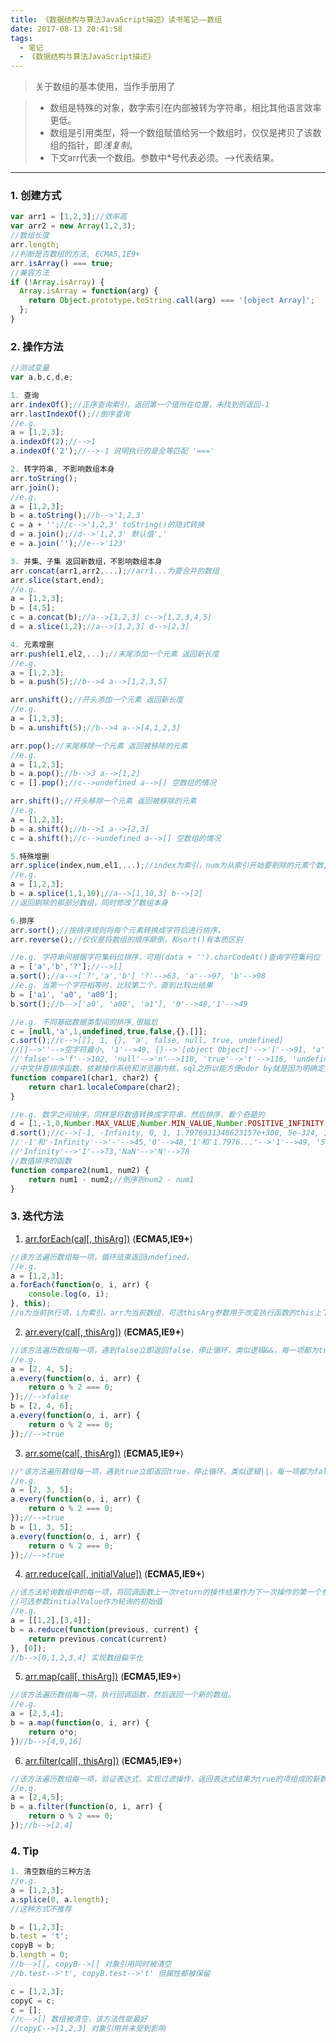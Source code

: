 ```yaml
---
title: 《数据结构与算法JavaScript描述》读书笔记——数组
date: 2017-08-13 20:41:58
tags: 
  - 笔记
  - 《数据结构与算法JavaScript描述》
---
```


> 关于数组的基本使用，当作手册用了

<!-- more -->

> - 数组是特殊的对象，数字索引在内部被转为字符串，相比其他语言效率更低。
> - 数组是引用类型，将一个数组赋值给另一个数组时，仅仅是拷贝了该数组的指针，即*浅复制*。
> - 下文arr代表一个数组。参数中*号代表必须。-->代表结果。

---

### 1. 创建方式
```js
var arr1 = [1,2,3];//效率高
var arr2 = new Array(1,2,3);
//数组长度
arr.length;
//判断是否数组的方法, ECMA5,IE9+
arr.isArray() === true;
//兼容方法
if (!Array.isArray) {
  Array.isArray = function(arg) {
    return Object.prototype.toString.call(arg) === '[object Array]';
  };
}
```
### 2. 操作方法
```js
//测试变量
var a,b,c,d,e;

1. 查询
arr.indexOf();//正序查询索引，返回第一个值所在位置，未找到则返回-1
arr.lastIndexOf();//倒序查询
//e.g.
a = [1,2,3];
a.indexOf(2);//-->1
a.indexOf('2');//-->-1 说明执行的是全等匹配 '==='

2. 转字符串, 不影响数组本身
arr.toString();
arr.join();
//e.g.
a = [1,2,3];
b = a.toString();//b-->'1,2,3'
c = a + '';//c-->'1,2,3' toString()的隐式转换
d = a.join();//d-->'1,2,3' 默认值','
e = a.join('');//e-->'123'

3. 并集、子集 返回新数组，不影响数组本身
arr.concat(arr1,arr2,...);//arr1...为要合并的数组
arr.slice(start,end);
//e.g.
a = [1,2,3];
b = [4,5];
c = a.concat(b);//a-->[1,2,3] c-->[1,2,3,4,5]
d = a.slice(1,2);//a-->[1,2,3] d-->[2,3]

4. 元素增删
arr.push(el1,el2,...);//末尾添加一个元素 返回新长度
//e.g.
a = [1,2,3];
b = a.push(5);//b-->4 a-->[1,2,3,5]

arr.unshift();//开头添加一个元素 返回新长度
//e.g.
a = [1,2,3];
b = a.unshift(5);//b-->4 a-->[4,1,2,3]

arr.pop();//末尾移除一个元素 返回被移除的元素
//e.g.
a = [1,2,3];
b = a.pop();//b-->3 a-->[1,2]
c = [].pop();//c-->undefined a-->[] 空数组的情况

arr.shift();//开头移除一个元素 返回被移除的元素
//e.g.
a = [1,2,3];
b = a.shift();//b-->1 a-->[2,3]
c = a.shift();//c-->undefined a-->[] 空数组的情况

5.特殊增删
arr.splice(index,num,el1,...);//index为索引，num为从索引开始要剔除的元素个数,el为剔除之后要添加的元素
//e.g.
a = [1,2,3];
b = a.splice(1,1,10);//a-->[1,10,3] b-->[2]
//返回剔除的那部分数组，同时修改了数组本身

6.排序
arr.sort();//按排序规则将每个元素转换成字符后进行排序，
arr.reverse();//仅仅是将数组的顺序颠倒，和sort()有本质区别

//e.g. 字符串间根据字符集码位排序，可用(data + '').charCodeAt()查询字符集码位
a = ['a','b','?'];//-->[]
a.sort();//a-->['?','a','b'] '?'-->63, 'a'-->97, 'b'-->98
//e.g. 当第一个字符相等时，比较第二个，直到比较出结果
b = ['a1', 'a0', 'a00'];
b.sort();//b-->['a0', 'a00', 'a1'], '0'-->48,'1'-->49

//e.g. 不同基础数据类型间的排序,很尴尬
c = [null,'a',1,undefined,true,false,{},[]];
c.sort();//c-->[[], 1, {}, 'a', false, null, true, undefined]
//[]-->''-->空字符最小, '1'-->49, {}-->'[object Object]'-->'['-->91, 'a'-->97
//'false'-->'f'-->102, 'null'-->'n'-->110, 'true'-->'t'-->116, 'undefined'-->'u'-->117 "
//中文拼音排序函数，依赖操作系统和浏览器内核，sql之所以能方便oder by就是因为明确定义了排序字符集
function compare1(char1, char2) {
    return char1.localeCompare(char2);
}

//e.g. 数字之间排序，同样是将数值转换成字符串，然后排序，看个奇葩的
d = [1,-1,0,Number.MAX_VALUE,Number.MIN_VALUE,Number.POSITIVE_INFINITY,Number.NEGATIVE_INFINITY,NaN];
d.sort();//c-->[-1, -Infinity, 0, 1, 1.7976931348623157e+308, 5e-324, Infinity,NaN]
//'-1'和'-Infinity'-->'-'-->45,'0'-->48,'1'和'1.7976...'-->'1'-->49, '5e...'-->'5'-->53
//'Infinity'-->'I'-->73,'NaN'-->'N'-->78
//数值排序的函数
function compare2(num1, num2) {
    return num1 - num2;//倒序则num2 - num1
}

```
### 3. 迭代方法

1. [arr.forEach(cal[, thisArg])](https://developer.mozilla.org/zh-CN/docs/Web/JavaScript/Reference/Global_Objects/Array/forEach) (**ECMA5,IE9+**)

```js
//该方法遍历数组每一项，循环结束返回undefined。
//e.g.
a = [1,2,3];
a.forEach(function(o, i, arr) {
    console.log(o, i);
}, this);
//o为当前执行项，i为索引，arr为当前数组，可选thisArg参数用于改变执行函数的this上下文。
```

2. [arr.every(cal[, thisArg])](https://developer.mozilla.org/zh-CN/docs/Web/JavaScript/Reference/Global_Objects/Array/every) (**ECMA5,IE9+**)

```js
//该方法遍历数组每一项，遇到false立即返回false，停止循环，类似逻辑&&，每一项都为true则循环结束返回true。
//e.g.
a = [2, 4, 5];
a.every(function(o, i, arr) {
    return o % 2 === 0;
});//-->false
b = [2, 4, 6];
a.every(function(o, i, arr) {
    return o % 2 === 0;
});//-->true
```

3. [arr.some(cal[, thisArg])](https://developer.mozilla.org/zh-CN/docs/Web/JavaScript/Reference/Global_Objects/Array/some) (**ECMA5,IE9+**)

```js
//"该方法遍历数组每一项，遇到true立即返回true，停止循环，类似逻辑||，每一项都为false则循环结束返回false。
//e.g. 
a = [2, 3, 5];
a.every(function(o, i, arr) {
    return o % 2 === 0;
});//-->true
b = [1, 3, 5];
a.every(function(o, i, arr) {
    return o % 2 === 0;
});//-->true
```

4. [arr.reduce(cal[, initialValue])](https://developer.mozilla.org/zh-CN/docs/Web/JavaScript/Reference/Global_Objects/Array/reduce) (**ECMA5,IE9+**)

```js
//该方法轮询数组中的每一项，将回调函数上一次return的操作结果作为下一次操作的第一个参数。
//可选参数initialValue作为轮询的初始值
//e.g.
a = [[1,2],[3,4]];
b = a.reduce(function(previous, current) {
    return previous.concat(current)
}, [0]);
//b-->[0,1,2,3,4] 实现数组扁平化
```

5. [arr.map(call[, thisArg])](https://developer.mozilla.org/zh-CN/docs/Web/JavaScript/Reference/Global_Objects/Array/map) (**ECMA5,IE9+**)

```js
//该方法遍历数组每一项，执行回调函数，然后返回一个新的数组。
//e.g.
a = [2,3,4];
b = a.map(function(o, i, arr) {
    return o*o;
})//b-->[4,9,16]
```

6. [arr.filter(call[, thisArg])](https://developer.mozilla.org/zh-CN/docs/Web/JavaScript/Reference/Global_Objects/Array/filter) (**ECMA5,IE9+**)

```js
//该方法遍历数组每一项，验证表达式，实现过滤操作，返回表达式结果为true的项组成的新数组。
//e.g.
a = [2,4,5];
b = a.filter(function(o, i, arr) {
    return o % 2 === 0;
});//b-->[2,4] 
```

### 4. Tip

```js
1. 清空数组的三种方法
//e.g.
a = [1,2,3];
a.splice(0, a.length);
//这种方式不推荐

b = [1,2,3];
b.test = 't';
copyB = b;
b.length = 0;
//b-->[], copyB-->[] 对象引用同时被清空 
//b.test-->'t', copyB.test-->'t' 但属性都被保留  

c = [1,2,3];
copyC = c;
c = [];
//c-->[] 数组被清空，该方法性能最好
//copyC-->[1,2,3] 对象引用并未受到影响

```